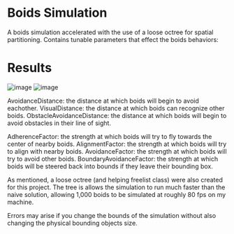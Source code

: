 # Boids Simulation
 
A boids simulation accelerated with the use of a loose octree for spatial partitioning.
Contains tunable parameters that effect the boids behaviors:

# Results
![image](https://github.com/user-attachments/assets/08ec2226-80bf-4a5a-9b20-05fedc68e48d)
![image](https://github.com/user-attachments/assets/d974fb55-f983-4d1d-a4ca-7a0be06dd844)

AvoidanceDistance: the distance at which boids will begin to avoid eachother.
VisualDistance: the distance at which boids can recognize other boids.
ObstacleAvoidanceDistance: the distance at which boids will begin to avoid obstacles in their line of sight.

AdherenceFactor: the strength at which boids will try to fly towards the center of nearby boids.
AlignmentFactor: the strength at which boids will try to align with nearby boids.
AvoidanceFactor: the strength at which boids will try to avoid other boids.
BoundaryAvoidanceFactor: the strength at which boids will be steered back into bounds if they leave their bounding box.

As mentioned, a loose octree (and helping freelist class) were also created for this project.
The tree is allows the simulation to run much faster than the naive solution, allowing 1,000 boids to be simulated at
roughly 80 fps on my machine.

Errors may arise if you change the bounds of the simulation without also changing the
physical bounding objects size.
